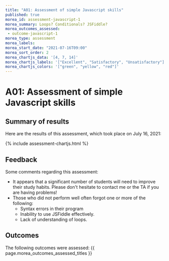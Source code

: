 ```yaml
---
title: "A01: Assessment of simple Javascript skills"
published: true
morea_id: assessment-javascript-1
morea_summary: Loops? Conditionals? JSFiddle?
morea_outcomes_assessed:
 - outcome-javascript-1
morea_type: assessment
morea_labels:
morea_start_date: "2021-07-16T09:00"
morea_sort_order: 2
morea_chartjs_data: '[4, 7, 14]'
morea_chartjs_labels: '["Excellent", "Satisfactory", "Unsatisfactory"]'
morea_chartjs_colors: '["green", "yellow", "red"]'
---
```

# A01: Assessment of simple Javascript skills

## Summary of results

Here are the results of this assessment, which took place on July 16, 2021:

{%  include assessment-chartjs.html  %}

## Feedback

Some comments regarding this assessment:

  * It appears that a significant number of students will need to improve their study habits. Please don't hesitate to contact me or the TA if you are having problems!
  * Those who did not perform well often forgot one or more of the following:
    * Syntax errors in their program
    * Inability to use JSFiddle effectively.
    * Lack of understanding of loops.

## Outcomes

The following outcomes were assessed: {{ page.morea_outcomes_assessed_titles }}


